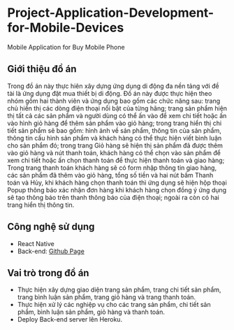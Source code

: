 # Project-Application-Development-for-Mobile-Devices
Mobile Application for Buy Mobile Phone
## Giới thiệu đồ án
Trong đồ án này thực hiên xây dựng ứng dụng di động đa nền tảng với đề tài là ứng dụng đặt mua thiết bị di động. Đồ án này được thực hiện theo nhóm gồm hai thành viên và ứng dụng bao gốm các chức năng sau: trang chủ hiển thị các dòng điện thoại nổi bật của từng hãng; trang sản phẩm hiện thị tất cả các sản phẩm và người dùng có thể ấn vào để xem chi tiết hoặc ấn vào hình giỏ hàng để thêm sản phẩm vào giỏ hàng; trong trang hiển thị chi tiết sản phẩm sẽ bao gồm: hình ảnh về sản phẩm, thông tin của sản phẩm, thông tin cấu hình sản phẩm và khách hàng có thể thực hiện viết bình luận cho sản phẩm đó; trong trang Giỏ hàng sẽ hiện thị sản phẩm đã được thêm vào giỏ hàng và nút thanh toán, khách hàng có thể chọn vào sản phẩm để xem chi tiết hoặc ấn chọn thanh toán để thực hiện thanh toán và giao hàng; Trong trang thanh toán khách hàng sẽ có form nhập thông tin giao hàng, các sản phẩm đã thêm vào giỏ hàng, tổng số tiền và hai nút bấm Thanh toán và Hủy, khi khách hàng chọn thanh toán thì ứng dụng sẽ hiện hộp thoại Popup thông báo xác nhận đơn hàng khi khách hàng chọn đồng ý ứng dụng sẽ tạo thông báo trên thanh thông báo của điện thoại; ngoài ra còn có hai trang hiển thị thông tin.
## Công nghệ sử dụng
- React Native
- Back-end: [Github Page](https://github.com/jesperorb/json-server-heroku)
## Vai trò trong đồ án
- Thực hiện xây dựng giao diện trang sản phẩm, trang chi tiết sản phẩm, trang bình luận sản phẩm, trang giỏ hàng và trang thanh toán.
- Thực hiện xử lý các nghiệp vụ cho các trang sản phẩm, chi tiết sản phẩm, bình luận sản phẩm, giỏ hàng và thanh toán.
- Deploy Back-end server lên Heroku.
